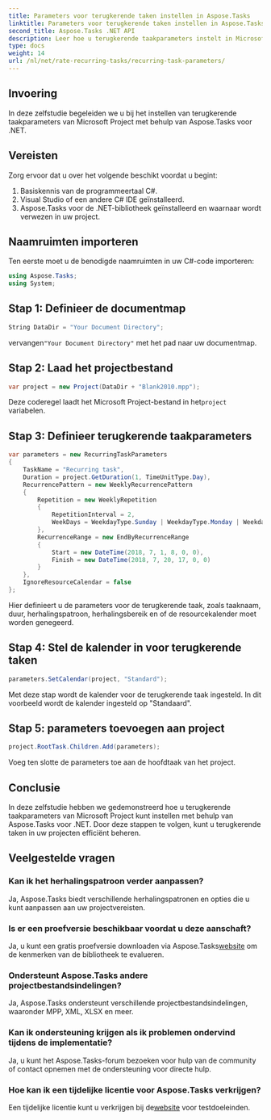```yaml
---
title: Parameters voor terugkerende taken instellen in Aspose.Tasks
linktitle: Parameters voor terugkerende taken instellen in Aspose.Tasks
second_title: Aspose.Tasks .NET API
description: Leer hoe u terugkerende taakparameters instelt in Microsoft Project met behulp van Aspose.Tasks voor .NET. Uitgebreide tutorial met stapsgewijze handleiding.
type: docs
weight: 14
url: /nl/net/rate-recurring-tasks/recurring-task-parameters/
---
```

## Invoering
In deze zelfstudie begeleiden we u bij het instellen van terugkerende taakparameters van Microsoft Project met behulp van Aspose.Tasks voor .NET.
## Vereisten
Zorg ervoor dat u over het volgende beschikt voordat u begint:
1. Basiskennis van de programmeertaal C#.
2. Visual Studio of een andere C# IDE geïnstalleerd.
3. Aspose.Tasks voor de .NET-bibliotheek geïnstalleerd en waarnaar wordt verwezen in uw project.

## Naamruimten importeren
Ten eerste moet u de benodigde naamruimten in uw C#-code importeren:
```csharp
using Aspose.Tasks;
using System;

```
## Stap 1: Definieer de documentmap
```csharp
String DataDir = "Your Document Directory";
```
 vervangen`"Your Document Directory"` met het pad naar uw documentmap.
## Stap 2: Laad het projectbestand
```csharp
var project = new Project(DataDir + "Blank2010.mpp");
```
 Deze coderegel laadt het Microsoft Project-bestand in het`project` variabelen.
## Stap 3: Definieer terugkerende taakparameters
```csharp
var parameters = new RecurringTaskParameters
{
    TaskName = "Recurring task",
    Duration = project.GetDuration(1, TimeUnitType.Day),
    RecurrencePattern = new WeeklyRecurrencePattern
    {
        Repetition = new WeeklyRepetition
        {
            RepetitionInterval = 2,
            WeekDays = WeekdayType.Sunday | WeekdayType.Monday | WeekdayType.Friday
        },
        RecurrenceRange = new EndByRecurrenceRange
        {
            Start = new DateTime(2018, 7, 1, 8, 0, 0),
            Finish = new DateTime(2018, 7, 20, 17, 0, 0)
        }
    },
    IgnoreResourceCalendar = false
};
```
Hier definieert u de parameters voor de terugkerende taak, zoals taaknaam, duur, herhalingspatroon, herhalingsbereik en of de resourcekalender moet worden genegeerd.
## Stap 4: Stel de kalender in voor terugkerende taken
```csharp
parameters.SetCalendar(project, "Standard");
```
Met deze stap wordt de kalender voor de terugkerende taak ingesteld. In dit voorbeeld wordt de kalender ingesteld op "Standaard".
## Stap 5: parameters toevoegen aan project
```csharp
project.RootTask.Children.Add(parameters);
```
Voeg ten slotte de parameters toe aan de hoofdtaak van het project.

## Conclusie
In deze zelfstudie hebben we gedemonstreerd hoe u terugkerende taakparameters van Microsoft Project kunt instellen met behulp van Aspose.Tasks voor .NET. Door deze stappen te volgen, kunt u terugkerende taken in uw projecten efficiënt beheren.
## Veelgestelde vragen
### Kan ik het herhalingspatroon verder aanpassen?
Ja, Aspose.Tasks biedt verschillende herhalingspatronen en opties die u kunt aanpassen aan uw projectvereisten.
### Is er een proefversie beschikbaar voordat u deze aanschaft?
 Ja, u kunt een gratis proefversie downloaden via Aspose.Tasks[website](https://purchase.aspose.com/buy) om de kenmerken van de bibliotheek te evalueren.
### Ondersteunt Aspose.Tasks andere projectbestandsindelingen?
Ja, Aspose.Tasks ondersteunt verschillende projectbestandsindelingen, waaronder MPP, XML, XLSX en meer.
### Kan ik ondersteuning krijgen als ik problemen ondervind tijdens de implementatie?
Ja, u kunt het Aspose.Tasks-forum bezoeken voor hulp van de community of contact opnemen met de ondersteuning voor directe hulp.
### Hoe kan ik een tijdelijke licentie voor Aspose.Tasks verkrijgen?
 Een tijdelijke licentie kunt u verkrijgen bij de[website](https://purchase.aspose.com/temporary-license/) voor testdoeleinden.